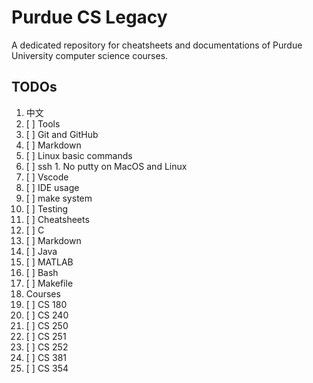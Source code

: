 # Purdue CS Legacy

A dedicated repository for cheatsheets and documentations of Purdue University computer science courses.

## TODOs

1. 中文
1. [ ] Tools
  1. [ ] Git and GitHub
  2. [ ] Markdown
  3. [ ] Linux basic commands
  4. [ ] ssh
    1. No putty on MacOS and Linux
  5. [ ] Vscode
  6. [ ] IDE usage
  7. [ ] make system
  8. [ ] Testing
2. [ ] Cheatsheets
  1. [ ] C
  2. [ ] Markdown
  3. [ ] Java
  4. [ ] MATLAB
  5. [ ] Bash
  6. [ ] Makefile
4. Courses
  1. [ ] CS 180
  2. [ ] CS 240
  3. [ ] CS 250
  4. [ ] CS 251
  5. [ ] CS 252
  6. [ ] CS 381
  7. [ ] CS 354 

